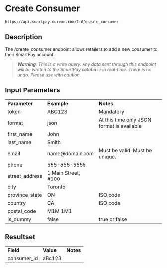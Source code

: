 # Create Consumer

~~~
https://api.smartpay.curexe.com/1-0/create_consumer
~~~

## Description

The /create_consumer endpoint allows retailers to add a new consumer to their SmartPay account.

> ***Warning**: This is a write query. Any data sent through this endpoint will be written to the SmartPay database in real-time. There is no undo. Please use with caution.*

## Input Parameters

<table>
  <tr>
    <td><b>Parameter</b></td>
    <td><b>Example</b></td>
    <td><b><b>Notes</b></b></td>
  </tr>
  <tr>
    <td>token</td>
    <td>ABC123</td>
    <td>Mandatory</td>
  </tr>
  <tr>
    <td>format</td>
    <td>json</td>
    <td>At this time only JSON format is available</td>
  </tr>
  <tr>
    <td>first_name</td>
    <td>John</td>
    <td></td>
  </tr>
  <tr>
    <td>last_name</td>
    <td>Smith</td>
    <td></td>
  </tr>
  <tr>
    <td>email</td>
    <td>name@domain.com</td>
    <td>Must be valid. Must be unique.</td>
  </tr>
  <tr>
    <td>phone</td>
    <td>555-555-5555</td>
    <td></td>
  </tr>
  <tr>
    <td>street_address</td>
    <td>1 Main Street, #100</td>
    <td></td>
  </tr>
  <tr>
    <td>city</td>
    <td>Toronto</td>
    <td></td>
  </tr>
  <tr>
    <td>province_state</td>
    <td>ON</td>
    <td>ISO code</td>
  </tr>
  <tr>
    <td>country</td>
    <td>CA</td>
    <td>ISO code</td>
  </tr>
  <tr>
    <td>postal_code</td>
    <td>M1M 1M1</td>
    <td></td>
  </tr>
  <tr>
    <td>is_dummy</td>
    <td>false</td>
    <td>true or false</td>
  </tr>
</table>

## Resultset

<table>
  <tr>
    <td><b>Field</b></td>
    <td><b>Value</b></td>
    <td><b><b>Notes</b></b></td>
  </tr>
  <tr>
    <td>consumer_id</td>
    <td>aBc123</td>
    <td></td>
  </tr>
</table>
